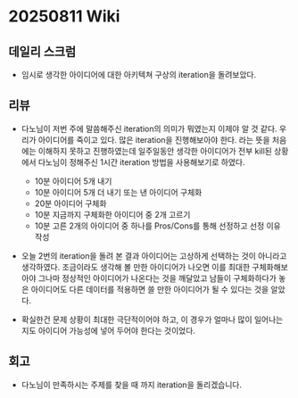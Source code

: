 # 20250811 Wiki

## 데일리 스크럼

- 임시로 생각한 아이디어에 대한 아키텍쳐 구상의 iteration을 돌려보았다.

## 리뷰

- 다노님이 저번 주에 말씀해주신 iteration의 의미가 뭐였는지 이제야 알 것 같다. 우리가 아이디어를 죽이고 있다. 많은 iteration을 진행해보아야 한다. 라는 뜻을 처음에는 이해하지 못하고 진행하였는데 일주일동안 생각한 아이디어가 전부 kill된 상황에서 다노님이 정해주신 1시간 iteration 방법을 사용해보기로 하였다.
    - 10분 아이디어 5개 내기
    - 10분 아이디어 5개 더 내기 또는 낸 아이디어 구체화 
    - 20분 아이디어 구체화
    - 10분 지금까지 구체화한 아이디어 중 2개 고르기
    - 10분 고른 2개의 아이디어 중 하나를 Pros/Cons를 통해 선정하고 선정 이유 작성

- 오늘 2번의 iteration을 돌려 본 결과 아이디어는 고상하게 선택하는 것이 아니라고 생각하였다. 조금이라도 생각해 볼 만한 아이디어가 나오면 이를 최대한 구체화해보아야 그나마 정상적인 아이디어가 나온다는 것을 깨달았고 남들이 구체화하다가 놓은 아이디어도 다른 데이터를 적용하면 쓸 만한 아이디어가 될 수 있다는 것을 알았다.

- 확실한건 문제 상황이 최대한 극단적이어야 하고, 이 경우가 얼마나 많이 일어나는지도 아이디어 가능성에 넣어 두어야 한다는 것이었다.

## 회고

- 다노님이 만족하시는 주제를 찾을 때 까지 iteration을 돌리겠습니다.